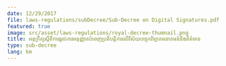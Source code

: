 ```yaml
---
date: 12/29/2017
file: laws-regulations/subDecree/Sub-Decree on Digital Signatures.pdf
featured: true
image: src/asset/laws-regulations/royal-decree-thumnail.png
title: អនុក្រឹត្យស្តីពីការផ្តល់ការអនុញ្ញាតបំពេញប្រតិបត្តិការលើវិស័យបច្ចេកវិទ្យាគមនាគមន៍និងព័ត៌មាន
type: sub-decree
lang: km
---
```

